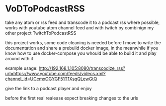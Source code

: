 # VoDToPodcastRSS

take any atom or rss feed and transcode it to a podcast rss where possible, works with youtube atom channel feed and with twitch by combinign my other project TwitchToPodcastRSS

this project works, some code cleaning is needed before I move to write the documentation and share a prebuild docker image, in the meanwhile if you know how to use docker-compose you whould be able to build it and play around with it

example usage:
http://192.168.1.105:8080/transcodize_rss?url=https://www.youtube.com/feeds/videos.xml?channel_id=UCcmxOGYGF51T1XsqQLewGtQ

give the link to a podcast player and enjoy

before the first real realease expect breaking changes to the urls
